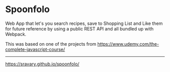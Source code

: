 # Spoonfolo
Web App that let's you search recipes, save to Shopping List and Like them for future reference by using a public REST API and all bundled up with Webpack.

This was based on one of the projects from https://www.udemy.com/the-complete-javascript-course/
- - - - - - - - - - - - - - - - - - -
https://sravary.github.io/spoonfolo/
